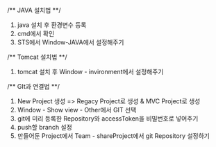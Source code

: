 
/** JAVA 설치법 **/

1. java 설치 후 환경변수 등록
2. cmd에서 확인
3. STS에서 Window-JAVA에서 설정해주기

/** Tomcat 설치법 **/

1. tomcat 설치 후 Window - invironment에서 설정해주기

/** GIt과 연결법 **/

1. New Project 생성 => Regacy Project로 생성 & MVC Project로 생성
2. Window - Show view - Other에서 GIT 선택
3. git에 미리 등록한 Repository와 accessToken을 비밀번호로 넣어주기
4. push할 branch 설정
5. 만들어둔 Project에서 Team - shareProject에서 git Repository 설정하기